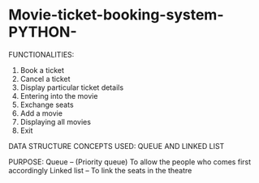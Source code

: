 # Movie-ticket-booking-system-PYTHON-
FUNCTIONALITIES:
1)	Book a ticket
2)	Cancel a ticket 
3)	Display particular ticket details
4)	Entering into the movie
5)	Exchange seats
6)	Add a movie
7)	Displaying all movies
8)	Exit

DATA STRUCTURE CONCEPTS USED:
	QUEUE AND LINKED LIST

PURPOSE:
	Queue       – (Priority queue) To allow the people who comes first accordingly 
	Linked list – To link the seats in the theatre
 

